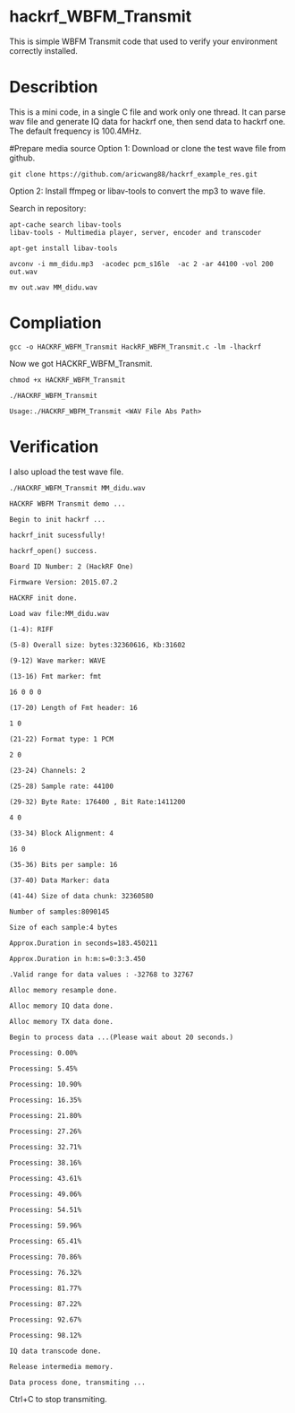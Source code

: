 # hackrf_WBFM_Transmit
This is simple WBFM Transmit code that used to verify your environment correctly installed.
# Describtion
This is a mini code, in a single C file and work only one thread. It can parse wav file and generate IQ data for hackrf one, then send data to hackrf one.
The default frequency is 100.4MHz.

#Prepare media source
Option 1: Download or clone the test wave file from github.
```
git clone https://github.com/aricwang88/hackrf_example_res.git
```
Option 2: Install ffmpeg or libav-tools to convert the mp3 to wave file.

Search in repository:
```
apt-cache search libav-tools
libav-tools - Multimedia player, server, encoder and transcoder

apt-get install libav-tools

avconv -i mm_didu.mp3  -acodec pcm_s16le  -ac 2 -ar 44100 -vol 200  out.wav

mv out.wav MM_didu.wav

```

# Compliation
```
gcc -o HACKRF_WBFM_Transmit HackRF_WBFM_Transmit.c -lm -lhackrf
```
Now we got HACKRF_WBFM_Transmit.
```
chmod +x HACKRF_WBFM_Transmit

./HACKRF_WBFM_Transmit

Usage:./HACKRF_WBFM_Transmit <WAV File Abs Path>
```

# Verification
I also upload the test wave file.
```
./HACKRF_WBFM_Transmit MM_didu.wav

HACKRF WBFM Transmit demo ...

Begin to init hackrf ...

hackrf_init sucessfully!

hackrf_open() success.

Board ID Number: 2 (HackRF One)

Firmware Version: 2015.07.2

HACKRF init done.

Load wav file:MM_didu.wav

(1-4): RIFF 

(5-8) Overall size: bytes:32360616, Kb:31602 

(9-12) Wave marker: WAVE

(13-16) Fmt marker: fmt 

16 0 0 0

(17-20) Length of Fmt header: 16 

1 0 

(21-22) Format type: 1 PCM 

2 0 

(23-24) Channels: 2 

(25-28) Sample rate: 44100

(29-32) Byte Rate: 176400 , Bit Rate:1411200

4 0 

(33-34) Block Alignment: 4 

16 0 

(35-36) Bits per sample: 16 

(37-40) Data Marker: data 

(41-44) Size of data chunk: 32360580 

Number of samples:8090145 

Size of each sample:4 bytes

Approx.Duration in seconds=183.450211

Approx.Duration in h:m:s=0:3:3.450

.Valid range for data values : -32768 to 32767 

Alloc memory resample done.

Alloc memory IQ data done.

Alloc memory TX data done.

Begin to process data ...(Please wait about 20 seconds.)

Processing: 0.00%

Processing: 5.45%

Processing: 10.90%

Processing: 16.35%

Processing: 21.80%

Processing: 27.26%

Processing: 32.71%

Processing: 38.16%

Processing: 43.61%

Processing: 49.06%

Processing: 54.51%

Processing: 59.96%

Processing: 65.41%

Processing: 70.86%

Processing: 76.32%

Processing: 81.77%

Processing: 87.22%

Processing: 92.67%

Processing: 98.12%

IQ data transcode done.

Release intermedia memory.

Data process done, transmiting ...
```
Ctrl+C to stop transmiting.


